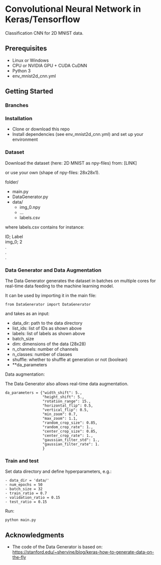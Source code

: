 # Convolutional Neural Network in Keras/Tensorflow
 Classification CNN for 2D MNIST data.

## Prerequisites
- Linux or Windows 
- CPU or NVIDIA GPU + CUDA CuDNN
- Python 3
- env_mnist2d_cnn.yml

## Getting Started
### Branches


### Installation
- Clone or download this repo
- Install dependencies (see env_mnist2d_cnn.yml) and set up your environment

### Dataset
Download the dataset (here: 2D MNIST as npy-files) from: [LINK] 

or use your own (shape of npy-files: 28x28x1). 

folder/
- main.py
- DataGenerator.py
- data/
	- img_0.npy
	- ...
	- labels.csv

where labels.csv contains for instance:

ID; Label \
img_0; 2 \
. \
. \
.

### Data Generator and Data Augmentation
The Data Generator generates the dataset in batches on multiple cores for real-time data feeding to the machine learning model. 

It can be used by importing it in the main file:

```
from DataGenerator import DataGenerator
```

and takes as an input:

- data_dir: path to the data directory
- list_ids: list of IDs as shown above
- labels: list of labels as shown above
- batch_size 
- dim: dimensions of the data (28x28)
- n_channels: number of channels
- n_classes: number of classes
- shuffle: whether to shuffle at generation or not (boolean) 
- **da_parameters

Data augmentation:

The Data Generator also allows real-time data augmentation.

```
da_parameters = {"width_shift": 5.,
                 "height_shift": 5.,
                 "rotation_range": 15.,
                 "horizontal_flip": 0.5,
                 "vertical_flip": 0.5,
                 "min_zoom": 0.7,
                 "max_zoom": 1.1,
                 "random_crop_size": 0.85,
                 "random_crop_rate": 1.,
                 "center_crop_size": 0.85,
                 "center_crop_rate": 1.,
                 "gaussian_filter_std": 1.,
                 "gaussian_filter_rate": 1.
                 }
```

### Train and test
Set data directory and define hyperparameters, e.g.:
```
- data_dir = 'data/'
- num_epochs = 50
- batch_size = 32
- train_ratio = 0.7
- validation_ratio = 0.15
- test_ratio = 0.15
```

Run:
```
python main.py
```

## Acknowledgments
- The code of the Data Generator is based on: https://stanford.edu/~shervine/blog/keras-how-to-generate-data-on-the-fly
